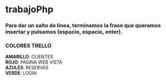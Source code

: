 # trabajoPhp  
### Para dar un salto de linea, terminamos la frase que queramos insertar y pulsamos (espacio, espacio, enter).  
 ### COLORES TRELLO 
 **AMARILLO**: CLIENTES  
 **ROJO**: PAGINA WEB VISTA  
 **AZULES**: RESERVAS  
 **VERDE**: LOGIN
